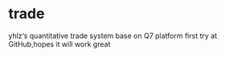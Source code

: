 # trade
yhlz‘s quantitative trade system base on Q7 platform 
first try at GitHub,hopes it will work great 
